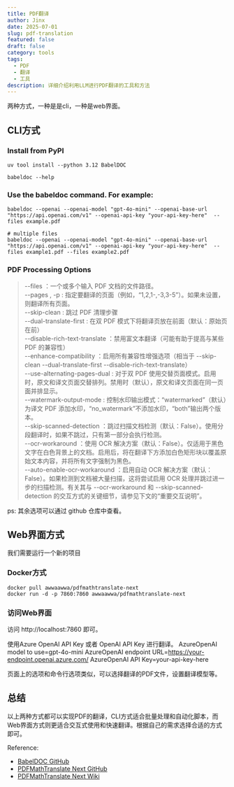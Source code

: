 ```yaml
---
title: PDF翻译
author: Jinx
date: 2025-07-01
slug: pdf-translation
featured: false
draft: false
category: tools
tags:
  - PDF
  - 翻译
  - 工具
description: 详细介绍利用LLM进行PDF翻译的工具和方法
---
```


<!-- more -->

两种方式，一种是是cli，一种是web界面。

## CLI方式

### Install from PyPI

```shell
uv tool install --python 3.12 BabelDOC

babeldoc --help
```

### Use the babeldoc command. For example:

```shell
babeldoc --openai --openai-model "gpt-4o-mini" --openai-base-url "https://api.openai.com/v1" --openai-api-key "your-api-key-here"  --files example.pdf

# multiple files
babeldoc --openai --openai-model "gpt-4o-mini" --openai-base-url "https://api.openai.com/v1" --openai-api-key "your-api-key-here"  --files example1.pdf --files example2.pdf
```

### PDF Processing Options

> --files ：一个或多个输入 PDF 文档的文件路径。  
> --pages , -p : 指定要翻译的页面（例如，“1,2,1-,-3,3-5”）。如果未设置，则翻译所有页面。  
> --skip-clean : 跳过 PDF 清理步骤  
> --dual-translate-first : 在双 PDF 模式下将翻译页放在前面（默认：原始页在前）  
> --disable-rich-text-translate ：禁用富文本翻译（可能有助于提高与某些 PDF 的兼容性）  
> --enhance-compatibility ：启用所有兼容性增强选项（相当于 --skip-clean --dual-translate-first --disable-rich-text-translate）  
> --use-alternating-pages-dual : 对于双 PDF 使用交替页面模式。启用时，原文和译文页面交替排列。禁用时（默认），原文和译文页面在同一页面并排显示。  
> --watermark-output-mode : 控制水印输出模式：“watermarked”（默认）为译文 PDF 添加水印，“no_watermark”不添加水印，“both”输出两个版本。  
> --skip-scanned-detection ：跳过扫描文档检测（默认：False）。使用分段翻译时，如果不跳过，只有第一部分会执行检测。  
> --ocr-workaround ：使用 OCR 解决方案（默认：False）。仅适用于黑色文字在白色背景上的文档。启用后，将在翻译下方添加白色矩形块以覆盖原始文本内容，并将所有文字强制为黑色。  
> --auto-enable-ocr-workaround ：启用自动 OCR 解决方案（默认：False）。如果检测到文档被大量扫描，这将尝试启用 OCR 处理并跳过进一步的扫描检测。有关其与 --ocr-workaround 和 --skip-scanned-detection 的交互方式的关键细节，请参见下文的“重要交互说明”。

ps: 其余选项可以通过 github 仓库中查看。

## Web界面方式

我们需要运行一个新的项目

### Docker方式

```shell
docker pull awwaawwa/pdfmathtranslate-next
docker run -d -p 7860:7860 awwaawwa/pdfmathtranslate-next
```

### 访问Web界面

访问 http://localhost:7860 即可。

使用Azure OpenAI API Key 或者 OpenAI API Key 进行翻译。
AzureOpenAI model to use=gpt-4o-mini
AzureOpenAI endpoint URL=https://your-endpoint.openai.azure.com/
AzureOpenAI API Key=your-api-key-here

页面上的选项和命令行选项类似，可以选择翻译的PDF文件，设置翻译模型等。

## 总结

以上两种方式都可以实现PDF的翻译，CLI方式适合批量处理和自动化脚本，而Web界面方式则更适合交互式使用和快速翻译。根据自己的需求选择合适的方式即可。

Reference:

- [BabelDOC GitHub](https://github.com/funstory-ai/BabelDOC)
- [PDFMathTranslate Next GitHub](https://github.com/PDFMathTranslate/PDFMathTranslate-next)
- [PDFMathTranslate Next Wiki](https://pdf2zh-next.com/zh/getting-started/INSTALLATION_docker.html)
